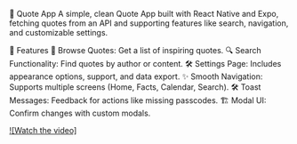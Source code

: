 📱 Quote App
A simple, clean Quote App built with React Native and Expo, fetching quotes from an API and supporting features like search, navigation, and customizable settings.

🚀 Features
🎯 Browse Quotes: Get a list of inspiring quotes.
🔍 Search Functionality: Find quotes by author or content.
🛠️ Settings Page: Includes appearance options, support, and data export.
✨ Smooth Navigation: Supports multiple screens (Home, Facts, Calendar, Search).
🛠️ Toast Messages: Feedback for actions like missing passcodes.
🏗️ Modal UI: Confirm changes with custom modals.

[![Watch the video]](https://github.com/HarshilBuha119/QuoteApp/blob/main/Quote%20APP.mp4)

